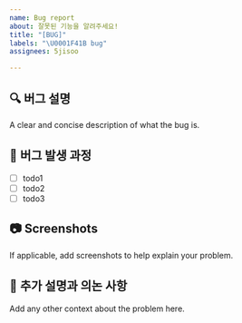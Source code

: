 ```yaml
---
name: Bug report
about: 잘못된 기능을 알려주세요!
title: "[BUG]"
labels: "\U0001F41B bug"
assignees: 5jisoo

---
```


## 🔍 버그 설명
A clear and concise description of what the bug is.

## 🧐 버그 발생 과정
- [ ] todo1
- [ ] todo2
- [ ] todo3

## 📷 Screenshots
If applicable, add screenshots to help explain your problem.

## 📜 추가 설명과 의논 사항
Add any other context about the problem here.
